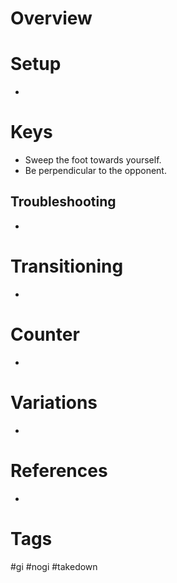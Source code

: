 # Overview
# Setup
- 
# Keys
- Sweep the foot towards yourself.
- Be perpendicular to the opponent.
## Troubleshooting
- 
# Transitioning
- 
# Counter
- 
# Variations
- 
# References
- 
# Tags
#gi #nogi #takedown 